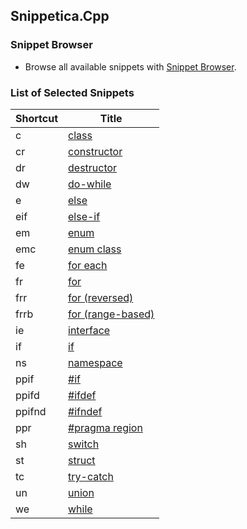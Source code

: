 ## Snippetica.Cpp

### Snippet Browser
* Browse all available snippets with [Snippet Browser](http://pihrt.net/snippetica/snippets?engine=vscode&language=cpp).

### List of Selected Snippets

Shortcut | Title
-------- | -----
c|[class](Class.snippet)
cr|[constructor](Constructor.snippet)
dr|[destructor](Destructor.snippet)
dw|[do\-while](DoWhile.snippet)
e|[else](Else.snippet)
eif|[else\-if](ElseIf.snippet)
em|[enum](Enum.snippet)
emc|[enum class](EnumClass.snippet)
fe|[for each](ForEach.snippet)
fr|[for](For.snippet)
frr|[for \(reversed\)](ForReversed.snippet)
frrb|[for \(range\-based\)](ForRangeBased.snippet)
ie|[interface](Interface.snippet)
if|[if](If.snippet)
ns|[namespace](Namespace.snippet)
ppif|[\#if](PreprocessorDirectiveIf.snippet)
ppifd|[\#ifdef](PreprocessorDirectiveIfdef.snippet)
ppifnd|[\#ifndef](PreprocessorDirectiveIfndef.snippet)
ppr|[\#pragma region](PreprocessorDirectiveRegion.snippet)
sh|[switch](Switch.snippet)
st|[struct](Struct.snippet)
tc|[try\-catch](Try.snippet)
un|[union](Union.snippet)
we|[while](While.snippet)
